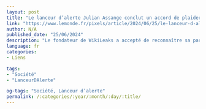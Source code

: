 ```yaml
---
layout: post
title: "Le lanceur d’alerte Julian Assange conclut un accord de plaider-coupable avec la justice américaine"
link: "https://www.lemonde.fr/pixels/article/2024/06/25/le-lanceur-d-alerte-julian-assange-conclut-un-accord-de-plaider-coupable-avec-la-justice-americaine_6243463_4408996.html"
author: N/A
published_date: "25/06/2024"
description: "Le fondateur de WikiLeaks a accepté de reconnaître sa participation à un « complot pour obtenir et divulguer des informations relevant de la défense nationale » et pourrait être définitivement libéré après des années de détention au Royaume-Uni. L’accord doit encore être validé par un juge mercredi."
language: fr
categories:
- Liens

tags:
- "Société"
- "LanceurDAlerte"

og-tags: "Société, Lanceur d’alerte"
permalink: /:categories/:year/:month/:day/:title/
---
```

